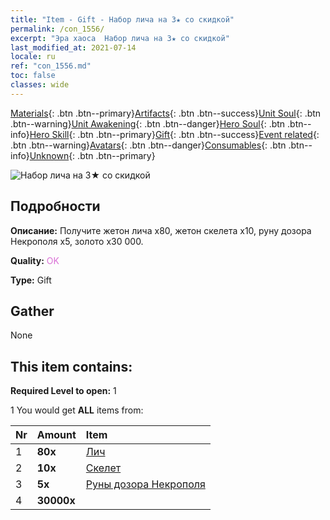 ```yaml
---
title: "Item - Gift - Набор лича на 3★ со скидкой"
permalink: /con_1556/
excerpt: "Эра хаоса  Набор лича на 3★ со скидкой"
last_modified_at: 2021-07-14
locale: ru
ref: "con_1556.md"
toc: false
classes: wide
---
```

 [Materials](/ItemsRU/){: .btn .btn--primary}[Artifacts](/ItemsRU/Artifacts/){: .btn .btn--success}[Unit Soul](/ItemsRU/UnitSoul/){: .btn .btn--warning}[Unit Awakening](/ItemsRU/UnitAwakening/){: .btn .btn--danger}[Hero Soul](/ItemsRU/HeroSoul/){: .btn .btn--info}[Hero Skill](/ItemsRU/HeroSkill/){: .btn .btn--primary}[Gift](/ItemsRU/Gift/){: .btn .btn--success}[Event related](/ItemsRU/Events/){: .btn .btn--warning}[Avatars](/ItemsRU/Avatars/){: .btn .btn--danger}[Consumables](/ItemsRU/Consumables/){: .btn .btn--info}[Unknown](/ItemsRU/Unknown/){: .btn .btn--primary}

 ![Набор лича на 3★ со скидкой](/images/t/i_907167.png)

## Подробности
 **Описание:** Получите жетон лича x80, жетон скелета x10, руну дозора Некрополя x5, золото x30 000.

 **Quality:** <span style="color: #DA70D6">OK</span>

 **Type:** Gift

## Gather

  None

## This item contains:

 **Required Level to open:** 1

 1 You would get **ALL** items  from:

  | Nr | Amount |     Item    |
  |:---|:-------|:------------|
  | 1 |  **80x** | [Лич](/ItemsRU/unt_212/) |  | 
  | 2 |  **10x** | [Скелет](/ItemsRU/unt_208/) |  | 
  | 3 |  **5x** | [Руны дозора Некрополя](/ItemsRU/con_755/) |  | 
  | 4 |  **30000x** | <i class="fas fa-coins"/> |  | 
